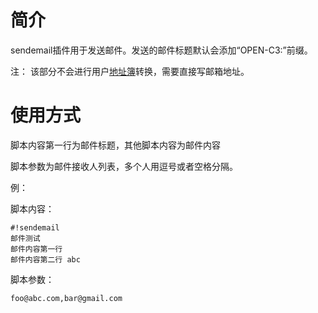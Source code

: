 # 简介

sendemail插件用于发送邮件。发送的邮件标题默认会添加“OPEN-C3:”前缀。

注： 该部分不会进行用户[地址簿](/地址簿管理/README.md)转换，需要直接写邮箱地址。

# 使用方式

脚本内容第一行为邮件标题，其他脚本内容为邮件内容

脚本参数为邮件接收人列表，多个人用逗号或者空格分隔。

例：

脚本内容：
```
#!sendemail
邮件测试
邮件内容第一行
邮件内容第二行 abc
```

脚本参数：
```
foo@abc.com,bar@gmail.com
```
